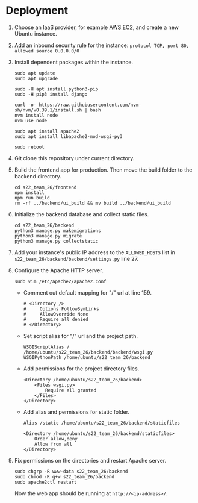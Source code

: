# Deployment

1. Choose an IaaS provider, for example [AWS EC2](https://aws.amazon.com/ec2/), and create a new Ubuntu instance.

2. Add an inbound security rule for the instance: `protocol TCP, port 80, allowed source 0.0.0.0/0`

3. Install dependent packages within the instance.

   ```shell
   sudo apt update
   sudo apt upgrade
   
   sudo -H apt install python3-pip
   sudo -H pip3 install django
   
   curl -o- https://raw.githubusercontent.com/nvm-sh/nvm/v0.39.1/install.sh | bash
   nvm install node
   nvm use node
   
   sudo apt install apache2 
   sudo apt install libapache2-mod-wsgi-py3
   
   sudo reboot
   ```

4. Git clone this repository under current directory.

5. Build the frontend app for production. Then move the build folder to the backend directory.

   ```shell
   cd s22_team_26/frontend
   npm install
   npm run build
   rm -rf ../backend/ui_build && mv build ../backend/ui_build
   ```

6. Initialize the backend database and collect static files.

   ```shell
   cd s22_team_26/backend
   python3 manage.py makemigrations
   python3 manage.py migrate
   python3 manage.py collectstatic
   ```

7. Add your instance's public IP address to the `ALLOWED_HOSTS` list in `s22_team_26/backend/backend/settings.py` line 27.

8. Configure the Apache HTTP server.

   ```shell
   sudo vim /etc/apache2/apache2.conf
   ```

   + Comment out default mapping for "/" url at line 159.

     ```
     # <Directory />
     #     Options FollowSymLinks
     #     AllowOverride None
     #     Require all denied
     # </Directory>
     ```

   + Set script alias for "/" url and the project path.

     ```
     WSGIScriptAlias / /home/ubuntu/s22_team_26/backend/backend/wsgi.py
     WSGIPythonPath /home/ubuntu/s22_team_26/backend
     ```

   + Add permissions for the project directory files.

     ```
     <Directory /home/ubuntu/s22_team_26/backend>
         <Files wsgi.py>
             Require all granted
         </Files>
     </Directory>
     ```

   + Add alias and permissions for static folder.

     ```
     Alias /static /home/ubuntu/s22_team_26/backend/staticfiles
     
     <Directory /home/ubuntu/s22_team_26/backend/staticfiles>
         Order allow,deny
         Allow from all
     </Directory>
     ```

9. Fix permissions on the directories and restart Apache server.

   ```shell
   sudo chgrp -R www-data s22_team_26/backend
   sudo chmod -R g+w s22_team_26/backend
   sudo apache2ctl restart
   ```

   Now the web app should be running at `http://<ip-address>/`.